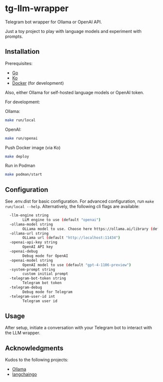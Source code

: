 # tg-llm-wrapper

Telegram bot wrapper for Ollama or OpenAI API.

Just a toy project to play with language models and experiment with prompts.

## Installation

Prerequisites:

- [Go](https://golang.org/doc/install)
- [Ko](https://github.com/ko-build/ko)
- [Docker](https://docs.docker.com/get-docker/) (for development)

Also, either Ollama for self-hosted language models or OpenAI token.

For development:

Ollama:

```bash
make run/local
```

OpenAI:

```bash
make run/openai
```

Push Docker image (via Ko)

```bash
make deploy
```

Run in Podman
```bash
make podman/start
```

## Configuration

See .env.dist for basic configuration.
For advanced configuration, run `make run/local --help`.
Alternatively, the following cli flags are available:

```bash
  -llm-engine string
        LLM engine to use (default "openai")
  -ollama-model string
        OLLama model to use. Choose here https://ollama.ai/library (default "openhermes")
  -ollama-url string
        OLLama url (default "http://localhost:11434")
  -openai-api-key string
        OpenAI API key
  -openai-debug
        Debug mode for OpenAI
  -openai-model string
        OpenAI model to use (default "gpt-4-1106-preview")
  -system-prompt string
        custom initial prompt
  -telegram-bot-token string
        Telegram bot token
  -telegram-debug
        Debug mode for Telegram
  -telegram-user-id int
        Telegram user id
```



## Usage

After setup, initiate a conversation with your Telegram bot to interact with the LLM wrapper.

## Acknowledgments

Kudos to the following projects:

- [Ollama](https://github.com/jmorganca/ollama)
- [langchaingo](https://github.com/tmc/langchaingo)

